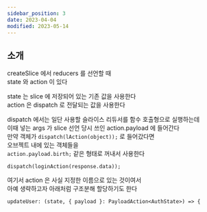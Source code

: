 ```yaml
---
sidebar_position: 3
date: 2023-04-04
modified: 2023-05-14
---
```


## 소개

createSlice 에서 reducers 를 선언할 때  
state 와 action 이 있다

state 는 slice 에 저장되어 있는 기존 값을 사용한다  
action 은 dispatch 로 전달되는 값을 사용한다

dispatch 에서는 일단 사용할 슬라이스 리듀서를 함수 호출형으로 실행하는데  
이때 넣는 args 가 slice 선언 당시 쓰인 action.payload 에 들어간다  
만약 객체가 `dispatch(lAction(object));` 로 들어갔다면  
오브젝트 내에 있는 객체들을  
`action.payload.birth;` 같은 형태로 꺼내서 사용한다

`dispatch(loginAction(response.data));`

여기서 action 은 사실 지정한 이름으로 있는 것이여서  
아예 생략하고자 아래처럼 구조분해 할당하기도 한다

```tsx
updateUser: (state, { payload }: PayloadAction<AuthState>) => {
```
